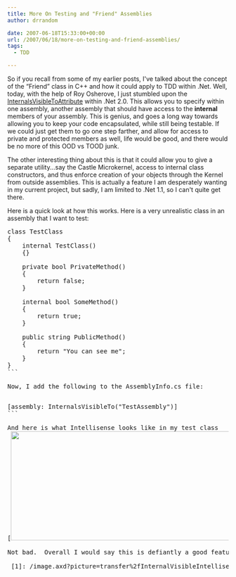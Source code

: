 ```yaml
---
title: More On Testing and "Friend" Assemblies
author: drrandom

date: 2007-06-18T15:33:00+00:00
url: /2007/06/18/more-on-testing-and-friend-assemblies/
tags:
  - TDD

---
```

So if you recall from some of my earlier posts, I've talked about the concept of the &#8220;Friend&#8221; class in C++ and how it could apply to TDD within .Net.  Well, today, with the help of Roy Osherove, I just stumbled upon the <a title="InternalsVisibleToAttribute" href="http://msdn2.microsoft.com/en-us/library/system.runtime.compilerservices.internalsvisibletoattribute.aspx" target="_blank">InternalsVisibleToAttribute</a> within .Net 2.0.  This allows you to specify within one assembly, another assembly that should have access to the **internal** members of your assembly.  This is genius, and goes a long way towards allowing you to keep your code encapsulated, while still being testable.  If we could just get them to go one step farther, and allow for access to private and protected members as well, life would be good, and there would be no more of this OOD vs TOOD junk.

The other interesting thing about this is that it could allow you to give a separate utility...say the Castle Microkernel, access to internal class constructors, and thus enforce creation of your objects through the Kernel from outside assemblies.  This is actually a feature I am desperately wanting in my current project,  but sadly, I am limited to .Net 1.1, so I can't quite get there.

Here is a quick look at how this works.  Here is a very unrealistic class in an assembly that I want to test:

<pre class="brush: csharp">class TestClass
{
    internal TestClass()
    {}

    private bool PrivateMethod()
    {
        return false;
    }

    internal bool SomeMethod()
    {
        return true;
    }

    public string PublicMethod()
    {
        return "You can see me";
    }
}
```

Now, I add the following to the AssemblyInfo.cs file:

<pre class="brush: csharp">[assembly: InternalsVisibleTo("TestAssembly")]
```

And here is what Intellisense looks like in my test class  
[<img style="border-width: 0px; border: 0;" src="/image.axd?picture=transfer%2fInternalVisibleIntellisense.png" alt="" width="576" height="248" border="0" /> ](1)

Not bad.  Overall I would say this is defiantly a good feature to have in your toolbox.  Internals are not perfect, but they are much more versatile than a lot of folks give them credit for.  Now if only I could get something like this in .Net 1.1

 [1]: /image.axd?picture=transfer%2fInternalVisibleIntellisense.png